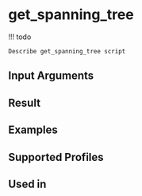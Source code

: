 

# get_spanning_tree

<!-- prettier-ignore -->
!!! todo

    Describe get_spanning_tree script

Input Arguments
---------------

Result
------

Examples
--------

Supported Profiles
------------------

Used in
-------
